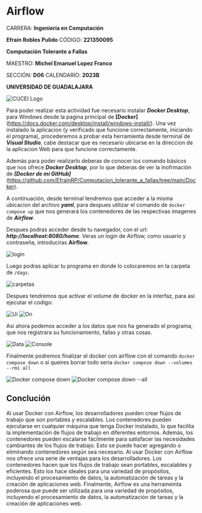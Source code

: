# Airflow

CARRERA: **Ingeniería en Computación**

**Efrain Robles Pulido** CÓDIGO: **221350095**

**Computación Tolerante a Fallas**

MAESTRO: **Michel Emanuel Lopez Franco**

SECCIÓN: **D06**    CALENDARIO: **2023B**

**UNIVERSIDAD DE GUADALAJARA**

![CUCEI Logo](https://static.wixstatic.com/media/689543_e867e5de31ce49e7a2c28f84eb1bacf8~mv2.png/v1/fill/w_560,h_150,al_c,q_85,usm_0.66_1.00_0.01,enc_auto/logoudggris.png)

Para poder realizar esta actividad fue necesario instalar ***Docker Desktop***, para Windows desde la pagina principal de **[Docker]**(https://docs.docker.com/desktop/install/windows-install/). Una vez instalado la aplicacion (y verificado que funcione correctamente, iniciando el programa), procederemos a probar esta herramienta desde terminal de ***Visual Studio***, cabe destacar que es necesario ubicarse en la direccion de la aplicacion Web para que funcione correctamente.

Además para poder realizarlo deberas de conocer los comando básicos que nos ofrece ***Docker Desktop***, por lo que deberas de ver la inofrmación de ***[Docker de mi GitHub]***(https://github.com/EfrainRP/Computacion_tolerante_a_fallas/tree/main/Docker).

A continuación, desde terminal tendremos que acceder a la misma ubicacion del archivo ***yaml***, para despues utilizar el comando de `docker compose up` que nos generará los contenedores de las respectivas imagenes de ***Airflow***.

Despues podras acceder desde tu navegador, con el url: ***http://localhost:8080/home***. Veras un login de Airflow, como usuario y contraseña, introduciras **Airflow**.

![login](https://github.com/EfrainRP/Computacion_tolerante_a_fallas/blob/main/Airflow/Images/4.PNG)

Luego podras aplicar tu programa en donde lo colocaremos en la carpeta de `/dags`.

![carpetas](https://github.com/EfrainRP/Computacion_tolerante_a_fallas/blob/main/Airflow/Images/8.PNG)

Despues tendremos que activar el volume de docker en la interfaz, para asi ejecutar el codigo:

![Ui](https://github.com/EfrainRP/Computacion_tolerante_a_fallas/blob/main/Airflow/Images/4.12.png) 
![On](https://github.com/EfrainRP/Computacion_tolerante_a_fallas/blob/main/Airflow/Images/8.1.png)

Asi ahora podemos acceder a los datos que nos ha generado el programa, que nos registrara su funcionamiento, fallas y otras cosas.

![Data](https://github.com/EfrainRP/Computacion_tolerante_a_fallas/blob/main/Airflow/Images/4.1.PNG)
![Console](https://github.com/EfrainRP/Computacion_tolerante_a_fallas/blob/main/Airflow/Images/4.4.PNG)

Finalmente podremos finalizar el docker con airflow con el comando `docker compose down` o si queires borrar todo seria `docker compose down --volumes --rmi all`

![Docker compose down](https://github.com/EfrainRP/Computacion_tolerante_a_fallas/blob/main/Airflow/Images/5.PNG)
![Docker compose down --all](https://github.com/EfrainRP/Computacion_tolerante_a_fallas/blob/main/Airflow/Images/6.PNG)

## Conclución
Al usar Docker con Airflow, los desarrolladores pueden crear flujos de trabajo que son portables y escalables. Los contenedores pueden ejecutarse en cualquier máquina que tenga Docker instalado, lo que facilita la implementación de flujos de trabajo en diferentes entornos. Además, los contenedores pueden escalarse fácilmente para satisfacer las necesidades cambiantes de los flujos de trabajo. Esto se puede hacer agregando o eliminando contenedores según sea necesario. 
Al usar Docker con Airflow nos ofrece una serie de ventajas para los desarrolladores. Los contenedores hacen que los flujos de trabajo sean portables, escalables y eficientes. Esto los hace ideales para una variedad de propósitos, incluyendo el procesamiento de datos, la automatización de tareas y la creación de aplicaciones web. Finalmente, Airflow es una herrameinta poderosa que puede ser utilizada para una variedad de propósitos, incluyendo el procesamiento de datos, la automatización de tareas y la creación de aplicaciones web.